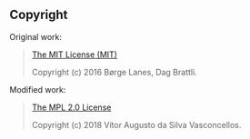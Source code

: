 ## Copyright
Original work:
>[The MIT License (MIT)](licenses/LICENSE.aioreactive.txt)
>
>Copyright (c) 2016 Børge Lanes, Dag Brattli.

Modified work:
>[The MPL 2.0 License](./LICENSE.md)
>
>Copyright (c) 2018 Vítor Augusto da Silva Vasconcellos.
